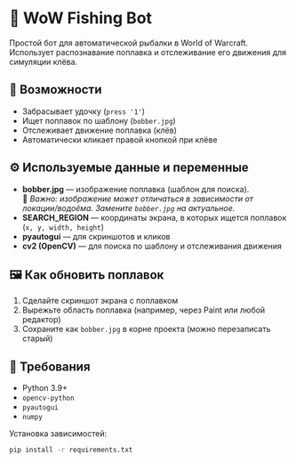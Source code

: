 # 🎣 WoW Fishing Bot

Простой бот для автоматической рыбалки в World of Warcraft. Использует распознавание поплавка и отслеживание его движения для симуляции клёва.

## 🚀 Возможности

- Забрасывает удочку (`press '1'`)
- Ищет поплавок по шаблону (`bobber.jpg`)
- Отслеживает движение поплавка (клёв)
- Автоматически кликает правой кнопкой при клёве

## ⚙️ Используемые данные и переменные

- **bobber.jpg** — изображение поплавка (шаблон для поиска).  
  🔁 _Важно: изображение может отличаться в зависимости от локации/водоёма. Замените `bobber.jpg` на актуальное._
- **SEARCH_REGION** — координаты экрана, в которых ищется поплавок (`x, y, width, height`)
- **pyautogui** — для скриншотов и кликов
- **cv2 (OpenCV)** — для поиска по шаблону и отслеживания движения

## 🖼 Как обновить поплавок

1. Сделайте скриншот экрана с поплавком
2. Вырежьте область поплавка (например, через Paint или любой редактор)
3. Сохраните как `bobber.jpg` в корне проекта (можно перезаписать старый)

## 🐍 Требования

- Python 3.9+
- `opencv-python`
- `pyautogui`
- `numpy`

Установка зависимостей:

```bash
pip install -r requirements.txt
